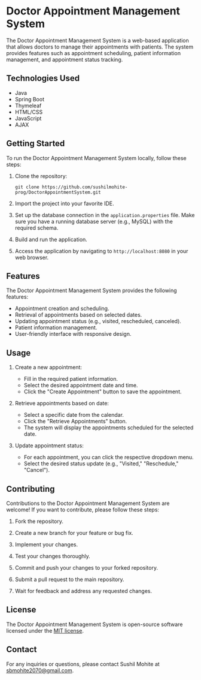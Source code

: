 
# Doctor Appointment Management System

The Doctor Appointment Management System is a web-based application that allows doctors to manage their appointments with patients. The system provides features such as appointment scheduling, patient information management, and appointment status tracking.

## Technologies Used

- Java
- Spring Boot
- Thymeleaf
- HTML/CSS
- JavaScript
- AJAX

## Getting Started

To run the Doctor Appointment Management System locally, follow these steps:

1. Clone the repository:

   ```shell
   git clone https://github.com/sushilmohite-prog/DoctorAppointmentSystem.git
   ```

2. Import the project into your favorite IDE.

3. Set up the database connection in the `application.properties` file. Make sure you have a running database server (e.g., MySQL) with the required schema.

4. Build and run the application.

5. Access the application by navigating to `http://localhost:8080` in your web browser.

## Features

The Doctor Appointment Management System provides the following features:

- Appointment creation and scheduling.
- Retrieval of appointments based on selected dates.
- Updating appointment status (e.g., visited, rescheduled, canceled).
- Patient information management.
- User-friendly interface with responsive design.

## Usage

1. Create a new appointment:
   - Fill in the required patient information.
   - Select the desired appointment date and time.
   - Click the "Create Appointment" button to save the appointment.

2. Retrieve appointments based on date:
   - Select a specific date from the calendar.
   - Click the "Retrieve Appointments" button.
   - The system will display the appointments scheduled for the selected date.

3. Update appointment status:
   - For each appointment, you can click the respective dropdown menu.
   - Select the desired status update (e.g., "Visited," "Reschedule," "Cancel").

## Contributing

Contributions to the Doctor Appointment Management System are welcome! If you want to contribute, please follow these steps:

1. Fork the repository.

2. Create a new branch for your feature or bug fix.

3. Implement your changes.

4. Test your changes thoroughly.

5. Commit and push your changes to your forked repository.

6. Submit a pull request to the main repository.

7. Wait for feedback and address any requested changes.

## License

The Doctor Appointment Management System is open-source software licensed under the [MIT license](https://opensource.org/licenses/MIT).


## Contact

For any inquiries or questions, please contact Sushil Mohite at sbmohite2070@gmail.com.
